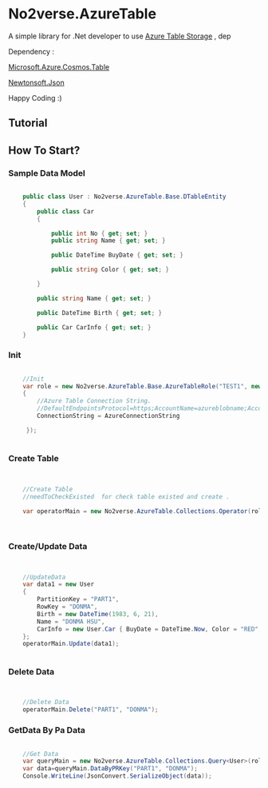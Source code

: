 # No2verse.AzureTable

A simple library for .Net developer to use [Azure Table Storage](https://azure.microsoft.com/en-us/services/storage/tables/) , dep

Dependency :

[Microsoft.Azure.Cosmos.Table](https://www.nuget.org/packages/Microsoft.Azure.Cosmos.Table)

[Newtonsoft.Json](https://www.nuget.org/packages/Newtonsoft.Json/)

Happy Coding :)

Tutorial
----

How To Start?
----

### Sample Data Model 

```C#

    public class User : No2verse.AzureTable.Base.DTableEntity
    {
        public class Car
        {

            public int No { get; set; }
            public string Name { get; set; }

            public DateTime BuyDate { get; set; }

            public string Color { get; set; }

        }

        public string Name { get; set; }

        public DateTime Birth { get; set; }

        public Car CarInfo { get; set; }
    }          


```


### Init

```C#

    //Init
    var role = new No2verse.AzureTable.Base.AzureTableRole("TEST1", new No2verse.AzureTable.AzureStorageSettings
    {
        //Azure Table Connection String.
        //DefaultEndpointsProtocol=https;AccountName=azureblobname;AccountKey=....
        ConnectionString = AzureConnectionString

     });
        


```


### Create Table

```C#

    
    //Create Table
    //needToCheckExisted  for check table existed and create .
    
    var operatorMain = new No2verse.AzureTable.Collections.Operator(role, "tablesample1", true);

            
```

### Create/Update Data

```C#


    //UpdateData
    var data1 = new User
    {
        PartitionKey = "PART1",
        RowKey = "DONMA",
        Birth = new DateTime(1983, 6, 21),
        Name = "DONMA HSU",
        CarInfo = new User.Car { BuyDate = DateTime.Now, Color = "RED", No = 123456, Name = "SWIFT" }
    };
    operatorMain.Update(data1);
            


```



### Delete Data

```C#


    //Delete Data
    operatorMain.Delete("PART1", "DONMA");

```


### GetData By Pa Data

```C#

    //Get Data
    var queryMain = new No2verse.AzureTable.Collections.Query<User>(role, "tablesample1");
    var data=queryMain.DataByPRKey("PART1", "DONMA");
    Console.WriteLine(JsonConvert.SerializeObject(data));

```





